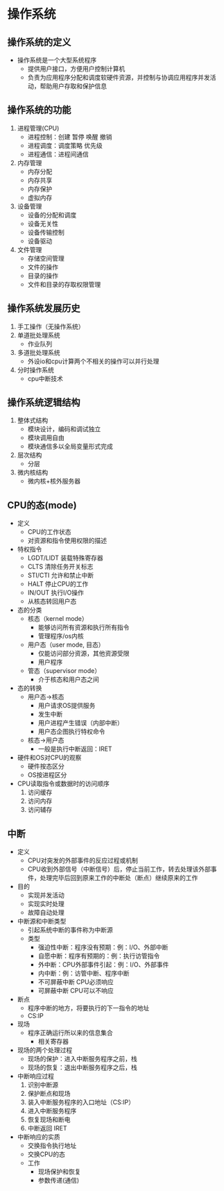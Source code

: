 # 操作系统

## 操作系统的定义

- 操作系统是一个大型系统程序
  - 提供用户接口，方便用户控制计算机
  - 负责为应用程序分配和调度软硬件资源，并控制与协调应用程序并发活动，帮助用户存取和保护信息

## 操作系统的功能

1. 进程管理(CPU)
   - 进程控制：创建 暂停 唤醒 撤销
   - 进程调度：调度策略 优先级
   - 进程通信：进程间通信
2. 内存管理
   - 内存分配
   - 内存共享
   - 内存保护
   - 虚拟内存
3. 设备管理
   - 设备的分配和调度
   - 设备无关性
   - 设备传输控制
   - 设备驱动
4. 文件管理
   - 存储空间管理
   - 文件的操作
   - 目录的操作
   - 文件和目录的存取权限管理

## 操作系统发展历史

1. 手工操作（无操作系统）
2. 单道批处理系统
   - 作业队列
3. 多道批处理系统
   - 外设io和cpu计算两个不相关的操作可以并行处理
4. 分时操作系统
   - cpu中断技术

## 操作系统逻辑结构

1. 整体式结构
   - 模块设计，编码和调试独立
   - 模块调用自由
   - 模块通信多以全局变量形式完成
2. 层次结构
   - 分层
3. 微内核结构
   - 微内核+核外服务器

## CPU的态(mode)

- 定义
  - CPU的工作状态
  - 对资源和指令使用权限的描述
- 特权指令
  - LGDT/LIDT 装载特殊寄存器
  - CLTS 清除任务开关标志
  - STI/CTI 允许和禁止中断
  - HALT 停止CPU的工作
  - IN/OUT 执行I/O操作
  - 从核态转回用户态
- 态的分类
  - 核态（kernel mode）
    - 能够访问所有资源和执行所有指令
    - 管理程序/os内核
  - 用户态（user mode, 目态）
    - 仅能访问部分资源，其他资源受限
    - 用户程序
  - 管态（supervisor mode）
    - 介于核态和用户态之间
- 态的转换
  - 用户态->核态
    - 用户请求OS提供服务
    - 发生中断
    - 用户进程产生错误（内部中断）
    - 用户态企图执行特权命令
  - 核态->用户态
    - 一般是执行中断返回：IRET
- 硬件和OS对CPU的观察
  - 硬件按态区分
  - OS按进程区分
- CPU读取指令或数据时的访问顺序
  1. 访问缓存
  2. 访问内存
  3. 访问辅存

## 中断

- 定义
  - CPU对突发的外部事件的反应过程或机制
  - CPU收到外部信号（中断信号）后，停止当前工作，转去处理该外部事件，处理完毕后回到原来工作的中断处（断点）继续原来的工作
- 目的
  - 实现并发活动
  - 实现实时处理
  - 故障自动处理
- 中断源和中断类型
  - 引起系统中断的事件称为中断源
  - 类型
    - 强迫性中断：程序没有预期：例：I/O、外部中断
    - 自愿中断：程序有预期的：例：执行访管指令
    - 外中断：CPU外部事件引起：例：I/O、外部事件
    - 内中断：例：访管中断、程序中断
    - 不可屏蔽中断 CPU必须响应
    - 可屏蔽中断 CPU可以不响应
- 断点
  - 程序中断的地方，将要执行的下一指令的地址
  - CS:IP
- 现场
  - 程序正确运行所以来的信息集合
    - 相关寄存器
- 现场的两个处理过程
  - 现场的保护：进入中断服务程序之前，栈
  - 现场的恢复：退出中断服务程序之后，栈
- 中断响应过程
  1. 识别中断源
  2. 保护断点和现场
  3. 装入中断服务程序的入口地址（CS:IP）
  4. 进入中断服务程序
  5. 恢复现场和断电
  6. 中断返回 IRET
- 中断响应的实质
  - 交换指令执行地址
  - 交换CPU的态
  - 工作
    - 现场保护和恢复
    - 参数传递(通信)

